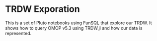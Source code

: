 # TRDW Exporation

This is a set of Pluto notebooks using FunSQL that explore our TRDW.
It shows how to query OMOP v5.3 using TRDW.jl and how our data is represented.

